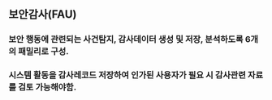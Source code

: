 ## 보안감사(FAU)
### 보안 행동에 관련되는 사건탐지, 감사데이터 생성 및 저장, 분석하도록 6개의 패밀리로 구성.
### 시스템 활동을 감사레코드 저장하여 인가된 사용자가 필요 시 감사관련 자료를 검토 가능해야함.
